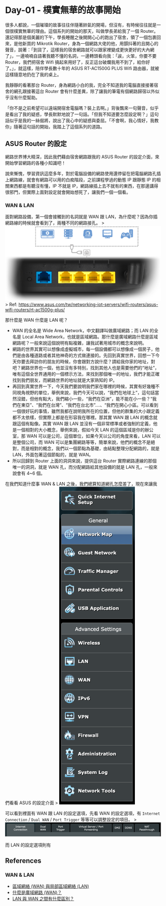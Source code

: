# Day-01 - 樸實無華的故事開始

很多人都說，一個璀璨的故事往往伴隨著帥氣的開場，但沒有，有時候往往就是一個很樸實無華的理由。這個系列的開始的那天，叫做學長弟給我了一個 Router。
還記得那是個美麗的下午，學長睡醒之後開開心心的跑出了宿舍，領了一個包裹回來，是他新買的 Mikrotik Router，身為一個網路大佬的他，用顫抖著的且開心的聲音，說著：「到貨了，這樣我的宿舍網路就可以跟家裡變成更快更好的大內網了」，一邊喃喃自語著我聽不懂的名詞，一邊轉頭看向我：「誒，火笨，你要不要 Router，我們把宿舍 Wifi 搞起來用好了，反正這台破爛我用不到了，給你好了。」，就這樣，陪伴學長數十年的 ASUS RT-AC1500G PLUS Wifi 路由器，就被這樣隨意地扔在了我的桌上。

我靜靜的看著那台 Router，身為網路小白的我，完全不知道我的電腦直接接著宿舍的網孔跟接著這台 Router 會有什麼差異，除了讓我的筆電有個網路歸宿以外似乎沒有什麼幫助。

「你不是之前希望可以遠端開宿舍電腦嗎？裝上去啊。」背後飄來一句聲音，似乎是看出了我的疑惑，學長默默地說了一句話。「但我不知道要怎麼設定啊？」這句話似乎是我的一絲倔將，說出了我心中的疑惑與委屈。「不會啊，我心情好，我教你」隨著這句話的開始，我踏上了這個系列的道路。

## ASUS Router 的設定

網路世界博大精深，因此我們藉由宿舍網路跟我的 ASUS Router 的設定介面，來開始學習網路的各種小知識吧！

說來慚愧，學習資訊這麼多年，對於電腦設備的網路使用還停留在把電腦網路孔插上網路線，就會有網路可以用的白痴階段，之前課程學過的動態 IP 跟靜態 IP 的相關東西都是有聽沒有懂，IP 不就是 IP，網路線插上去不就有的東西，在那邊講得很邪門，但實際上面對設定就會開始想死了，讓我們一個一個看。

### WAN & LAN

面對網路設備，第一個會接觸到的名詞就是 WAN 跟 LAN，為什麼呢？因為你插網路線的時候就會看到了，兩種不同的網路接孔。 
    > ![Image of Router Network socket](https://raw.githubusercontent.com/fdff87554/iThome-Ironman/main/2023/%E8%AA%92%EF%BC%8C%E6%83%B3%E4%B8%8D%E5%88%B0%E6%9C%89%E4%B8%80%E5%A4%A9%E6%90%9E%E6%87%82%E7%B6%B2%E8%B7%AF%E6%98%AF%E5%9B%A0%E7%82%BA%E5%AE%BF%E8%88%8D%E5%AD%B8%E9%95%B7%E9%80%BC%E6%88%91%E7%9A%84QQ%EF%BC%8130%E5%A4%A9%E7%9A%84%E5%AE%BF%E8%88%8D%E7%B6%B2%E8%B7%AF%E6%9E%B6%E8%A8%AD/Images/Image-of-Router.png)
    > Ref: https://www.asus.com/tw/networking-iot-servers/wifi-routers/asus-wifi-routers/rt-ac1500g-plus/

那什麼是 WAN 什麼是 LAN 呢？

- WAN 的全名是 Wide Area Network，中文翻譯叫做廣域網路；而 LAN 的全名是 Local Area Network，也就是區域網路。那什麼是廣域網路什麼是區域網路呢？一般來說這個說明有點複雜，讓我試著用城市的概念來說明。
- 網路的世界其實可以想像成虛擬城市，每一個設備都可以想像成一個房子，他們是由各種道路或者其他神奇的方式做連接的。先回到真實世界，回想一下今天你要去拜訪你的朋友的時候，你會跟對方說什麼？請給我你家的地址，對吧？網路世界也一個，他並沒有多特別，找到其他人也是需要他們的“地址”，唯有這個全世界通用的一個標示方法，來找到那個唯一的地址，我們才能正確找到我們朋友，而網路世界的地址就是大家熟知的 IP。
- 再回到真實世界一下，今天我們要說明我們家在哪裡的時候，其實有好幾種不同視角視野的單位，舉例來說，我們今天可以說，“我們在地球上”，這句話當然沒錯，但他有點大，我們縮小一些，“我們在亞洲”，能不能在小一些？“我們在東亞”、“我們在台灣”、“我們在台北市”....、“我們在開心小區。可以看到一個很好玩的事情，雖然我都在說明我所在的位置，但他的群集的大小跟定義都不太依樣，但實際上都是在形容我在哪裡。那其實 WAN 跟 LAN 的概念就跟這個有點像。其實 WAN 跟 LAN 並沒有一個非常標準或者強制的定義，他是一個相對的大小概念，舉例來說，假如今天 LAN 的這個區域是你的辦公室，那 WAN 可以是公司，這個單位，如果今天以公司的角度來看，LAN 可以是整個公司，而 WAN 可以是集團網路等等，簡單來說，他們的概念不是絕對，而是相對的概念，我們以一個節點為基礎，由結點整理分配網路的，就是 LAN，外面包著這個節點的，就是 WAN。
- 所以回歸到 Router 上面的洞洞來說，提供這台 Router 實際網路連線的那個唯一的洞洞，就是 WAN 孔，而分配網路給其他設備的就是 LAN 孔，一般來說會有 4~6 個。

在我們知道什麼事 WAN & LAN 之後，我們總算知道網孔怎麼差了，現在來讓我們看看 ASUS 的設定介面
    > ![ASUS Router Setting](https://raw.githubusercontent.com/fdff87554/iThome-Ironman/main/2023/%E8%AA%92%EF%BC%8C%E6%83%B3%E4%B8%8D%E5%88%B0%E6%9C%89%E4%B8%80%E5%A4%A9%E6%90%9E%E6%87%82%E7%B6%B2%E8%B7%AF%E6%98%AF%E5%9B%A0%E7%82%BA%E5%AE%BF%E8%88%8D%E5%AD%B8%E9%95%B7%E9%80%BC%E6%88%91%E7%9A%84QQ%EF%BC%8130%E5%A4%A9%E7%9A%84%E5%AE%BF%E8%88%8D%E7%B6%B2%E8%B7%AF%E6%9E%B6%E8%A8%AD/Images/ASUS-Router-Setting.png)

可以看到裡面有 WAN 跟 LAN 的設定選項，先看 WAN 的設定選項，有 `Internet Connection` / `Dual WAN` / `Port Trigger` 等等可以調整設定的項目。
    > ![ASUS Router WAN Setting](https://raw.githubusercontent.com/fdff87554/iThome-Ironman/main/2023/%E8%AA%92%EF%BC%8C%E6%83%B3%E4%B8%8D%E5%88%B0%E6%9C%89%E4%B8%80%E5%A4%A9%E6%90%9E%E6%87%82%E7%B6%B2%E8%B7%AF%E6%98%AF%E5%9B%A0%E7%82%BA%E5%AE%BF%E8%88%8D%E5%AD%B8%E9%95%B7%E9%80%BC%E6%88%91%E7%9A%84QQ%EF%BC%8130%E5%A4%A9%E7%9A%84%E5%AE%BF%E8%88%8D%E7%B6%B2%E8%B7%AF%E6%9E%B6%E8%A8%AD/Images/ASUS-Router-WAN-Setting.png)

而 LAN 的設定選項則有


## References

### WAN & LAN

- [區域網絡 (WAN) 與局部區域網絡 (LAN)](https://support.google.com/googlenest/answer/6274166?hl=zh-HK)
- [什麼是廣域網路 (WAN)？](https://www.cloudflare.com/zh-tw/learning/network-layer/what-is-a-wan/)
- [LAN 與 WAN 之間有什麼區別？](https://aws.amazon.com/tw/compare/the-difference-between-lan-and-wan/)